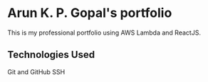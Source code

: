 # Arun K. P. Gopal's portfolio
This is my professional portfolio using AWS Lambda and ReactJS.

## Technologies Used
Git and GitHub
SSH
